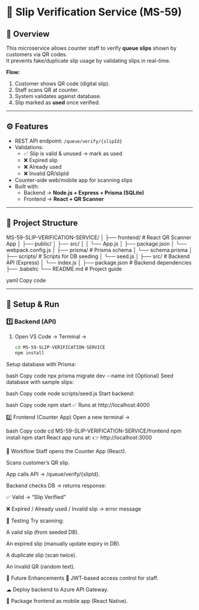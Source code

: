 # 🧾 Slip Verification Service (MS-59)

## 📌 Overview
This microservice allows counter staff to verify **queue slips** shown by customers via QR codes.  
It prevents fake/duplicate slip usage by validating slips in real-time.

**Flow:**
1. Customer shows QR code (digital slip).  
2. Staff scans QR at counter.  
3. System validates against database.  
4. Slip marked as **used** once verified.  

---

## ⚙ Features
- REST API endpoint: `/queue/verify/{slipId}`  
- Validations:
  - ✅ Slip is valid & unused → mark as used  
  - ❌ Expired slip  
  - ❌ Already used  
  - ❌ Invalid QR/slipId  
- Counter-side web/mobile app for scanning slips  
- Built with:
  - Backend → **Node.js + Express + Prisma (SQLite)**  
  - Frontend → **React + QR Scanner**  

---

## 📂 Project Structure
MS-59-SLIP-VERIFICATION-SERVICE/
│
├── frontend/ # React QR Scanner App
│ ├── public/
│ ├── src/
│ │ └── App.js
│ ├── package.json
│ └── webpack.config.js
│
├── prisma/ # Prisma schema
│ └── schema.prisma
│
├── scripts/ # Scripts for DB seeding
│ └── seed.js
│
├── src/ # Backend API (Express)
│ └── index.js
│
├── package.json # Backend dependencies
├── .babelrc
└── README.md # Project guide

yaml
Copy code

---

## 🚀 Setup & Run

### 1️⃣ Backend (API)
1. Open VS Code → Terminal →  
   ```bash
   cd MS-59-SLIP-VERIFICATION-SERVICE
   npm install
Setup database with Prisma:

bash
Copy code
npx prisma migrate dev --name init
(Optional) Seed database with sample slips:

bash
Copy code
node scripts/seed.js
Start backend:

bash
Copy code
npm start
✅ Runs at http://localhost:4000

2️⃣ Frontend (Counter App)
Open a new terminal →

bash
Copy code
cd MS-59-SLIP-VERIFICATION-SERVICE/frontend
npm install
npm start
React app runs at:
👉 http://localhost:3000

🔄 Workflow
Staff opens the Counter App (React).

Scans customer’s QR slip.

App calls API → /queue/verify/{slipId}.

Backend checks DB → returns response:

✅ Valid → “Slip Verified”

❌ Expired / Already used / Invalid slip → error message

🧪 Testing
Try scanning:

A valid slip (from seeded DB).

An expired slip (manually update expiry in DB).

A duplicate slip (scan twice).

An invalid QR (random text).

📌 Future Enhancements
🔑 JWT-based access control for staff.

☁ Deploy backend to Azure API Gateway.

📱 Package frontend as mobile app (React Native).
